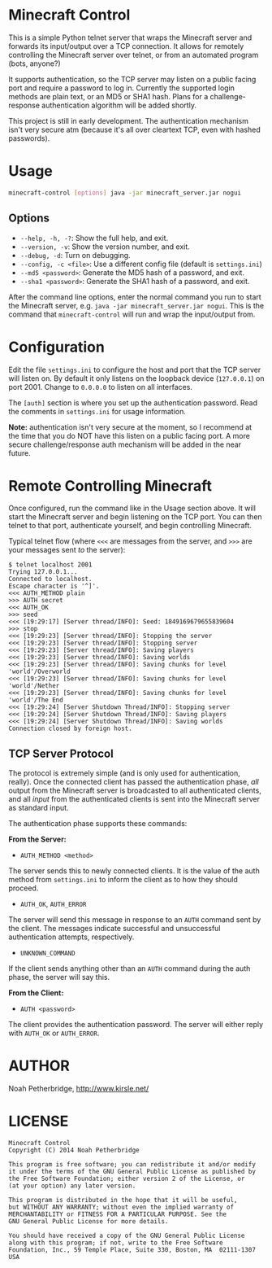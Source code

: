 # Minecraft Control

This is a simple Python telnet server that wraps the Minecraft server and
forwards its input/output over a TCP connection. It allows for remotely
controlling the Minecraft server over telnet, or from an automated program
(bots, anyone?)

It supports authentication, so the TCP server may listen on a public facing
port and require a password to log in. Currently the supported login methods
are plain text, or an MD5 or SHA1 hash. Plans for a challenge-response
authentication algorithm will be added shortly.

This project is still in early development. The authentication mechanism isn't
very secure atm (because it's all over cleartext TCP, even with hashed
passwords).

# Usage

```bash
minecraft-control [options] java -jar minecraft_server.jar nogui
```

## Options

* `--help, -h, -?`: Show the full help, and exit.
* `--version, -v`: Show the version number, and exit.
* `--debug, -d`: Turn on debugging.
* `--config, -c <file>`: Use a different config file (default is `settings.ini`)
* `--md5 <password>`: Generate the MD5 hash of a password, and exit.
* `--sha1 <password>`: Generate the SHA1 hash of a password, and exit.

After the command line options, enter the normal command you run to start the
Minecraft server, e.g. `java -jar minecraft_server.jar nogui`. This is the
command that `minecraft-control` will run and wrap the input/output from.

# Configuration

Edit the file `settings.ini` to configure the host and port that the TCP
server will listen on. By default it only listens on the loopback device
(`127.0.0.1`) on port 2001. Change to `0.0.0.0` to listen on all interfaces.

The `[auth]` section is where you set up the authentication password. Read
the comments in `settings.ini` for usage information.

**Note:** authentication isn't very secure at the moment, so I recommend at
the time that you do NOT have this listen on a public facing port. A more
secure challenge/response auth mechanism will be added in the near future.

# Remote Controlling Minecraft

Once configured, run the command like in the Usage section above. It will
start the Minecraft server and begin listening on the TCP port. You can then
telnet to that port, authenticate yourself, and begin controlling Minecraft.

Typical telnet flow (where `<<<` are messages from the server, and `>>>` are
your messages sent *to* the server):

```
$ telnet localhost 2001
Trying 127.0.0.1...
Connected to localhost.
Escape character is '^]'.
<<< AUTH_METHOD plain
>>> AUTH secret
<<< AUTH_OK
>>> seed
<<< [19:29:17] [Server thread/INFO]: Seed: 1849169679655839604
>>> stop
<<< [19:29:23] [Server thread/INFO]: Stopping the server
<<< [19:29:23] [Server thread/INFO]: Stopping server
<<< [19:29:23] [Server thread/INFO]: Saving players
<<< [19:29:23] [Server thread/INFO]: Saving worlds
<<< [19:29:23] [Server thread/INFO]: Saving chunks for level 'world'/Overworld
<<< [19:29:23] [Server thread/INFO]: Saving chunks for level 'world'/Nether
<<< [19:29:23] [Server thread/INFO]: Saving chunks for level 'world'/The End
<<< [19:29:24] [Server Shutdown Thread/INFO]: Stopping server
<<< [19:29:24] [Server Shutdown Thread/INFO]: Saving players
<<< [19:29:24] [Server Shutdown Thread/INFO]: Saving worlds
Connection closed by foreign host.
```

## TCP Server Protocol

The protocol is extremely simple (and is only used for authentication, really).
Once the connected client has passed the authentication phase, *all* output from
the Minecraft server is broadcasted to all authenticated clients, and all *input*
from the authenticated clients is sent into the Minecraft server as standard
input.

The authentication phase supports these commands:

**From the Server:**

* `AUTH_METHOD <method>`

The server sends this to newly connected clients. It is the value of the auth
method from `settings.ini` to inform the client as to how they should proceed.

* `AUTH_OK`, `AUTH_ERROR`

The server will send this message in response to an `AUTH` command sent by
the client. The messages indicate successful and unsuccessful authentication
attempts, respectively.

* `UNKNOWN_COMMAND`

If the client sends anything other than an `AUTH` command during the auth
phase, the server will say this.

**From the Client:**

* `AUTH <password>`

The client provides the authentication password. The server will either reply
with `AUTH_OK` or `AUTH_ERROR`.

# AUTHOR

Noah Petherbridge, http://www.kirsle.net/

# LICENSE

```
Minecraft Control
Copyright (C) 2014 Noah Petherbridge

This program is free software; you can redistribute it and/or modify
it under the terms of the GNU General Public License as published by
the Free Software Foundation; either version 2 of the License, or
(at your option) any later version.

This program is distributed in the hope that it will be useful,
but WITHOUT ANY WARRANTY; without even the implied warranty of
MERCHANTABILITY or FITNESS FOR A PARTICULAR PURPOSE. See the
GNU General Public License for more details.

You should have received a copy of the GNU General Public License
along with this program; if not, write to the Free Software
Foundation, Inc., 59 Temple Place, Suite 330, Boston, MA  02111-1307  USA
```

